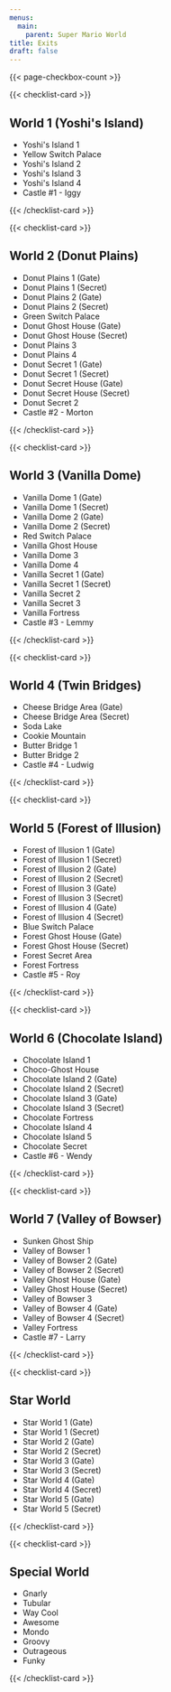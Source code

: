 ```yaml
---
menus:
  main:
    parent: Super Mario World
title: Exits
draft: false
---
```


{{< page-checkbox-count >}}

{{< checklist-card >}}

## World 1 (Yoshi's Island)

- Yoshi's Island 1
- Yellow Switch Palace
- Yoshi's Island 2
- Yoshi's Island 3
- Yoshi's Island 4
- Castle #1 - Iggy

{{< /checklist-card >}}

{{< checklist-card >}}

## World 2 (Donut Plains)

- Donut Plains 1 (Gate)
- Donut Plains 1 (Secret)
- Donut Plains 2 (Gate)
- Donut Plains 2 (Secret)
- Green Switch Palace
- Donut Ghost House (Gate)
- Donut Ghost House (Secret)
- Donut Plains 3
- Donut Plains 4
- Donut Secret 1 (Gate)
- Donut Secret 1 (Secret)
- Donut Secret House (Gate)
- Donut Secret House (Secret)
- Donut Secret 2
- Castle #2 - Morton

{{< /checklist-card >}}

{{< checklist-card >}}

## World 3 (Vanilla Dome)

- Vanilla Dome 1 (Gate)
- Vanilla Dome 1 (Secret)
- Vanilla Dome 2 (Gate)
- Vanilla Dome 2 (Secret)
- Red Switch Palace
- Vanilla Ghost House
- Vanilla Dome 3
- Vanilla Dome 4
- Vanilla Secret 1 (Gate)
- Vanilla Secret 1 (Secret)
- Vanilla Secret 2
- Vanilla Secret 3
- Vanilla Fortress
- Castle #3 - Lemmy

{{< /checklist-card >}}

{{< checklist-card >}}

## World 4 (Twin Bridges)

- Cheese Bridge Area (Gate)
- Cheese Bridge Area (Secret)
- Soda Lake
- Cookie Mountain
- Butter Bridge 1
- Butter Bridge 2
- Castle #4 - Ludwig

{{< /checklist-card >}}

{{< checklist-card >}}

## World 5 (Forest of Illusion)

- Forest of Illusion 1 (Gate)
- Forest of Illusion 1 (Secret)
- Forest of Illusion 2 (Gate)
- Forest of Illusion 2 (Secret)
- Forest of Illusion 3 (Gate)
- Forest of Illusion 3 (Secret)
- Forest of Illusion 4 (Gate)
- Forest of Illusion 4 (Secret)
- Blue Switch Palace
- Forest Ghost House (Gate)
- Forest Ghost House (Secret)
- Forest Secret Area
- Forest Fortress
- Castle #5 - Roy

{{< /checklist-card >}}

{{< checklist-card >}}

## World 6 (Chocolate Island)

- Chocolate Island 1
- Choco-Ghost House
- Chocolate Island 2 (Gate)
- Chocolate Island 2 (Secret)
- Chocolate Island 3 (Gate)
- Chocolate Island 3 (Secret)
- Chocolate Fortress
- Chocolate Island 4
- Chocolate Island 5
- Chocolate Secret
- Castle #6 - Wendy

{{< /checklist-card >}}

{{< checklist-card >}}

## World 7 (Valley of Bowser)

- Sunken Ghost Ship
- Valley of Bowser 1
- Valley of Bowser 2 (Gate)
- Valley of Bowser 2 (Secret)
- Valley Ghost House (Gate)
- Valley Ghost House (Secret)
- Valley of Bowser 3
- Valley of Bowser 4 (Gate)
- Valley of Bowser 4 (Secret)
- Valley Fortress
- Castle #7 - Larry

{{< /checklist-card >}}

{{< checklist-card >}}

## Star World

- Star World 1 (Gate)
- Star World 1 (Secret)
- Star World 2 (Gate)
- Star World 2 (Secret)
- Star World 3 (Gate)
- Star World 3 (Secret)
- Star World 4 (Gate)
- Star World 4 (Secret)
- Star World 5 (Gate)
- Star World 5 (Secret)

{{< /checklist-card >}}

{{< checklist-card >}}

## Special World

- Gnarly
- Tubular
- Way Cool
- Awesome
- Mondo
- Groovy
- Outrageous
- Funky

{{< /checklist-card >}}
